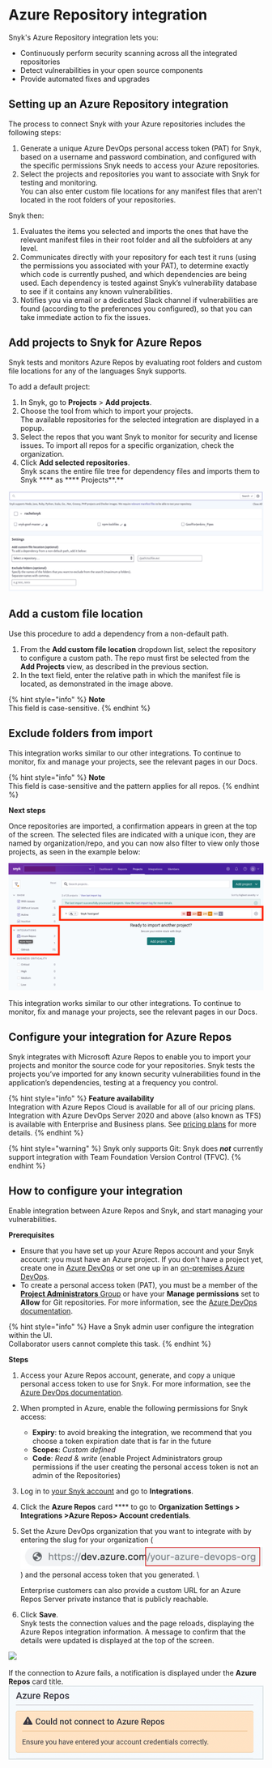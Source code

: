 # Azure Repository integration

Snyk's Azure Repository integration lets you:

* Continuously perform security scanning across all the integrated repositories
* Detect vulnerabilities in your open source components
* Provide automated fixes and upgrades

## Setting up an Azure Repository integration

The process to connect Snyk with your Azure repositories includes the following steps:&#x20;

1. Generate a unique Azure DevOps personal access token (PAT) for Snyk, based on a username and password combination, and configured with the specific permissions Snyk needs to access your Azure repositories.&#x20;
2. Select the projects and repositories you want to associate with Snyk for testing and monitoring. \
   You can also enter custom file locations for any manifest files that aren't located in the root folders of your repositories.

Snyk then:&#x20;

1. Evaluates the items you selected and imports the ones that have the relevant manifest files in their root folder and all the subfolders at any level.
2. Communicates directly with your repository for each test it runs (using the permissions you associated with your PAT), to determine exactly which code is currently pushed, and which dependencies are being used. Each dependency is tested against Snyk’s vulnerability database to see if it contains any known vulnerabilities.
3. Notifies you via email or a dedicated Slack channel if vulnerabilities are found (according to the preferences you configured), so that you can take immediate action to fix the issues.

## Add projects to Snyk for Azure Repos

Snyk tests and monitors Azure Repos by evaluating root folders and custom file locations for any of the languages Snyk supports.

To add a default project:&#x20;

1. In Snyk, go to **Projects** > **Add projects**.&#x20;
2. Choose the tool from which to import your projects.\
   The available repositories for the selected integration are displayed in a popup.
3. Select the repos that you want Snyk to monitor for security and license issues. To import all repos for a specific organization, check the organization.
4. Click **Add selected repositories**. \
   Snyk scans the entire file tree for dependency files and imports them to Snyk **** as **** Projects**.**

![](../../../.gitbook/assets/uuid-cae3b5b8-6971-406c-3c00-91c9d1a570a2-en.png)

## Add a custom file location

Use this procedure to add a dependency from a non-default path.

1. From the **Add custom file location** dropdown list, select the repository to configure a custom path. The repo must first be selected from the **Add Projects** view, as described in the previous section.
2. In the text field, enter the relative path in which the manifest file is located, as demonstrated in the image above.

{% hint style="info" %}
**Note**\
This field is case-sensitive.
{% endhint %}

## Exclude folders from import

This integration works similar to our other integrations. To continue to monitor, fix and manage your projects, see the relevant pages in our Docs.

{% hint style="info" %}
**Note**\
This field is case-sensitive and the pattern applies for all repos.
{% endhint %}

**Next steps**

Once repositories are imported, a confirmation appears in green at the top of the screen. The selected files are indicated with a unique icon, they are named by organization/repo, and you can now also filter to view only those projects, as seen in the example below:

![](../../../.gitbook/assets/screen-shot-2021-09-16-at-9.12.12-am.png)

This integration works similar to our other integrations. To continue to monitor, fix and manage your projects, see the relevant pages in our Docs.

## Configure your integration for Azure Repos

Snyk integrates with Microsoft Azure Repos to enable you to import your projects and monitor the source code for your repositories. Snyk tests the projects you’ve imported for any known security vulnerabilities found in the application’s dependencies, testing at a frequency you control.

{% hint style="info" %}
**Feature availability**\
Integration with Azure Repos Cloud is available for all of our pricing plans. Integration with Azure DevOps Server 2020 and above (also known as TFS) is available with Enterprise and Business plans. See [pricing plans](https://snyk.io/plans/) for more details.
{% endhint %}

{% hint style="warning" %}
Snyk only supports Git: Snyk does _**not**_ currently support integration with Team Foundation Version Control (TFVC).
{% endhint %}

## How to configure your integration

Enable integration between Azure Repos and Snyk, and start managing your vulnerabilities.

**Prerequisites**

* Ensure that you have set up your Azure Repos account and your Snyk account: you must have an Azure project. If you don't have a project yet, create one in [Azure DevOps](https://docs.microsoft.com/en-us/azure/devops/user-guide/sign-up-invite-teammates?view=azure-devops) or set one up in an [on-premises Azure DevOps](https://docs.microsoft.com/en-us/azure/devops/organizations/projects/create-project?view=azure-devops).
* To create a personal access token (PAT), you must be a member of the [**Project Administrators** Group](https://docs.microsoft.com/en-us/azure/devops/organizations/security/change-project-level-permissions?view=azure-devops) or have your **Manage permissions** set to **Allow** for Git repositories. For more information, see the [Azure DevOps documentation](https://docs.microsoft.com/en-us/azure/devops/repos/git/set-git-repository-permissions).

{% hint style="info" %}
Have a Snyk admin user configure the integration within the UI. \
Collaborator users cannot complete this task.
{% endhint %}

**Steps**

1. Access your Azure Repos account, generate, and copy a unique personal access token to use for Snyk. For more information, see the [Azure DevOps documentation](https://docs.microsoft.com/en-us/azure/devops/organizations/accounts/use-personal-access-tokens-to-authenticate?view=azure-devops).
2. When prompted in Azure, enable the following permissions for Snyk access:
   * **Expiry**: to avoid breaking the integration, we recommend that you choose a token expiration date that is far in the future&#x20;
   * **Scopes**: _Custom defined_
   * **Code**: _Read & write_ (enable Project Administrators group permissions if the user creating the personal access token is not an admin of the Repositories)
3. Log in to [your Snyk account](https://app.snyk.io) and go to **Integrations**.
4. Click the **Azure Repos** card **** to go to **Organization Settings > Integrations >Azure Repos> Account credentials**.&#x20;
5.  Set the Azure DevOps organization that you want to integrate with by entering the slug for your organization (![](../../../.gitbook/assets/image.png)) and the personal access token that you generated. \


    Enterprise customers can also provide a custom URL for an Azure Repos Server private instance that is publicly reachable.
6. Click **Save**. \
   Snyk tests the connection values and the page reloads, displaying the Azure Repos integration information. A message to confirm that the details were updated is displayed at the top of the screen.&#x20;

![](../../../.gitbook/assets/azure-connected\_31july2022.png)

If the connection to Azure fails, a notification is displayed under the **Azure Repos** card title.\
&#x20;<img src="../../../.gitbook/assets/azure-no-connect_31july2022.png" alt="" data-size="original">
